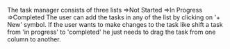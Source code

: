 The task manager consists of three lists
=>Not Started
=>In Progress
=>Completed
The user can add the tasks in any of the list by clicking on '+ New' symbol.
If the user wants to make changes to the task like shift a task from 'in progress' to 'completed' he just needs to drag the task from one column to another.
